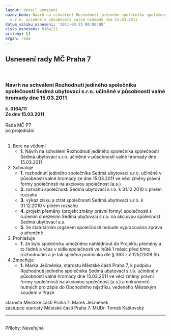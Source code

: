 ```yaml
---
layout: detail_usneseni
nazev_bodu: Návrh na schválení Rozhodnutí jediného společníka společnosti Sedmá ubytovací
  s.r.o. učiněné v působnosti valné hromady dne 15.03.2011
datum_vzniku_usneseni: '2011-03-15 00:00:00'
cislo_usneseni: 0164/11
prilohy: []
organ: rada
---
```

<div id="ucUsn_pList" class="usn">
	<span><h2>Usnesení rady MČ Praha 7 </h2>
<br></span><div class="standBody">
<span><h3>Návrh na schválení Rozhodnutí jediného společníka společnosti Sedmá ubytovací s.r.o. učiněné v působnosti valné hromady dne 15.03.2011</h3></span><div class="center">
		<strong>č. 0164/11</strong><br>
	</div>
<div class="center">
		<strong>Ze dne 15.03.2011</strong><br><br>
	</div>Rada MČ P7<br> po projednání<br><br><ol>
<li>Bere na vědomí<ul><li>
<strong>1.</strong> Návrh na schválení Rozhodnutí jediného společníka společnosti Sedmá ubytovací s.r.o. učiněné v působnosti valné hromady dne 15.03.2011</li></ul>
</li>
<li>Schvaluje<ul>
<li>
<strong>1.</strong> rozhodnutí jediného společníka Sedmá ubytovací s.r.o. učiněné v působnosti valné hromady ze dne 15.03.2011 ve věci změny právní formy společnosti na akciovou společnost (a.s.)</li>
<li>
<strong>2.</strong> rozvahu společnosti Sedmá ubytovací s.r.o. k 31.12.2010 v plném rozsahu</li>
<li>
<strong>3.</strong> výkaz zisku a ztrát společnosti Sedmá ubytovací s.r.o. k 31.12.2010 v plném rozsahu </li>
<li>
<strong>4.</strong> projekt přeměny (projekt změny právní formy) společnosti s ručením omezením Sedmá ubytovací s.r.o. na akciovou společnost Sedmá ubytovací a.s. </li>
<li>
<strong>5.</strong> že statutárním orgánem společnosti nebude vypracována zpráva o přeměně</li>
</ul>
</li>
<li>Prohlašuje<ul><li>
<strong>1.</strong> že bylo společníku umožněno nahlédnout do Projektu přeměny a to řádně a včas v sídle společnosti ve lhůtě 1 měsíc před tímto rozhodnutím a je tak splněna podmínka dle § 363 z.č.125/2008 Sb.       </li></ul>
</li>
<li>Zmocňuje<ul><li>
<strong>1.</strong> Marka Ječménka, starostu Městské části Praha 7, k podpisu Rozhodnutí jediného společníka  Sedmá ubytovací s.r.o. učiněné v působnosti valné hromady dne 15.03.2011 ve věci změny právní formy společnosti na akciovou společnost (a.s.) a dokumentů nutných pro zápis do Obchodního rejstříku, vedeného Městským soudem v Praze</li></ul>
</li>
</ol>starosta Městské části Praha 7: Marek Ječmének<br>zástupce starosty Městské části Praha 7: MUDr. Tomáš Kaštovský <hr>
<br>Přílohy: Neveřejné</div>
</div>